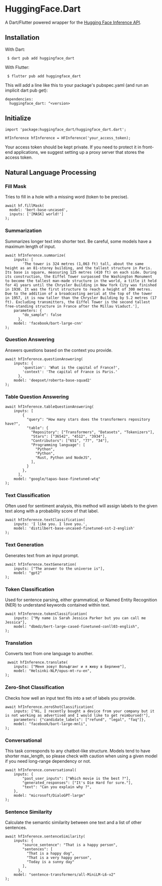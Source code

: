# HuggingFace.Dart

A Dart/Flutter powered wrapper for the [Hugging Face Inference API](https://huggingface.co/docs/api-inference/index).

## Installation


With Dart:

```
 $ dart pub add huggingface_dart
```

With Flutter:

```
 $ flutter pub add huggingface_dart
```

This will add a line like this to your package's pubspec.yaml (and run an implicit dart pub get):

```
dependencies:
  huggingface_dart: ^<version>
```

## Initialize

```
import 'package:huggingface_dart/huggingface_dart.dart';

HfInference hfInference = HFInference('your_access_token);
```

Your access token should be kept private. If you need to protect it in front-end applications, we suggest setting up a proxy server that stores the access token.

## Natural Language Processing

### Fill Mask

Tries to fill in a hole with a missing word (token to be precise).

```
await hf.fillMask(
  model: 'bert-base-uncased',
  inputs: ['[MASK] world!']
);
```

### Summarization

Summarizes longer text into shorter text. Be careful, some models have a maximum length of input.

```
await hfInference.summarize(
    inputs: [
        'The tower is 324 metres (1,063 ft) tall, about the same height as an 81-storey building, and the tallest structure in Paris. Its base is square, measuring 125 metres (410 ft) on each side. During its construction, the Eiffel Tower surpassed the Washington Monument to become the tallest man-made structure in the world, a title it held for 41 years until the Chrysler Building in New York City was finished in 1930. It was the first structure to reach a height of 300 metres. Due to the addition of a broadcasting aerial at the top of the tower in 1957, it is now taller than the Chrysler Building by 5.2 metres (17 ft). Excluding transmitters, the Eiffel Tower is the second tallest free-standing structure in France after the Millau Viaduct.'], 
    parameters: {
        "do_sample": false
      }, 
    model: 'facebook/bart-large-cnn'
);
```

### Question Answering

Answers questions based on the context you provide.

```
await hfInference.questionAnswering(
    inputs: {
        'question': 'What is the capital of France?',
        'context': 'The capital of France is Paris.'
      }, 
    model: 'deepset/roberta-base-squad2'
);
```

### Table Question Answering

```
await hfInference.tableQuestionAnswering(
    inputs: [
        {
          "query": "How many stars does the transformers repository have?",
          "table": {
            "Repository": ["Transformers", "Datasets", "Tokenizers"],
            "Stars": ["36542", "4512", "3934"],
            "Contributors": ["651", "77", "34"],
            "Programming language": [
              "Python",
              "Python",
              "Rust, Python and NodeJS",
            ],
          }
        },
      ], 
    model: "google/tapas-base-finetuned-wtq"
);
```

### Text Classification

Often used for sentiment analysis, this method will assign labels to the given text along with a probability score of that label.

```
await hfInference.textClassification(
    inputs: 'I like you. I love you.',
    model: 'distilbert-base-uncased-finetuned-sst-2-english'
);
```

### Text Generation

Generates text from an input prompt.

```
await hfInference.textGeneration(
    inputs: ["The answer to the universe is"],
    model: "gpt2"
);
```

### Token Classification

Used for sentence parsing, either grammatical, or Named Entity Recognition (NER) to understand keywords contained within text.

```
await hfInference.tokenClassification(
    inputs: ["My name is Sarah Jessica Parker but you can call me Jessica"],
    model: "dbmdz/bert-large-cased-finetuned-conll03-english",
);
```

### Translation

Converts text from one language to another.

```
 await hfInference.translate(
    inputs: ["Меня зовут Вольфганг и я живу в Берлине"],
    model: "Helsinki-NLP/opus-mt-ru-en",
);
```

### Zero-Shot Classification

Checks how well an input text fits into a set of labels you provide.

```
await hfInference.zeroShotClassification(
    inputs: ["Hi, I recently bought a device from your company but it is not working as advertised and I would like to get reimbursed!"],
    parameters: {"candidate_labels": ["refund", "legal", "faq"]},
    model: "facebook/bart-large-mnli",
);
```

### Conversational

This task corresponds to any chatbot-like structure. Models tend to have shorter max_length, so please check with caution when using a given model if you need long-range dependency or not.

```
await hfInference.conversational(
    inputs: {
        "past_user_inputs": ["Which movie is the best ?"],
        "generated_responses": ["It's Die Hard for sure."],
        "text": "Can you explain why ?",
    }, 
    model: "microsoft/DialoGPT-large"
);
```

### Sentence Similarity

Calculate the semantic similarity between one text and a list of other sentences.

```
await hfInference.sentenceSimilarity(
    inputs: {
        "source_sentence": "That is a happy person",
        "sentences": [
          "That is a happy dog",
          "That is a very happy person",
          "Today is a sunny day"
        ],
      }, 
    model: "sentence-transformers/all-MiniLM-L6-v2"
);
```


